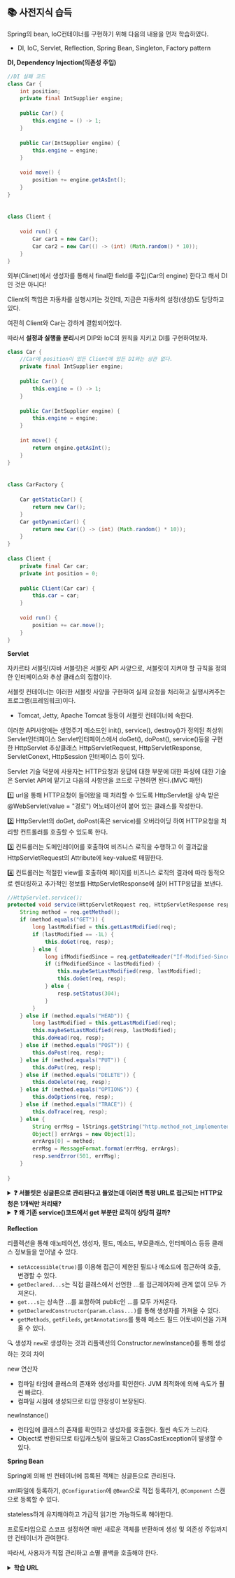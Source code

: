 ## 📚 사전지식 습득
Spring의 bean, IoC컨테이너를 구현하기 위해 다음의 내용을 먼저 학습하였다.
- DI, IoC, Servlet, Reflection, Spring Bean, Singleton, Factory pattern

**DI, Dependency Injection(의존성 주입)**
```java
//DI 실패 코드
class Car {
    int position;
    private final IntSupplier engine;

    public Car() {
        this.engine = () -> 1;
    }

    public Car(IntSupplier engine) {
        this.engine = engine;
    }

    void move() {
        position += engine.getAsInt();
    }
}


class Client {

    void run() {
        Car car1 = new Car();
        Car car2 = new Car(() -> (int) (Math.random() * 10));
    }
}
```
외부(Clinet)에서 생성자를 통해서 final한 field를 주입(Car의 engine) 한다고 해서 DI인 것은 아니다!

Client의 책임은 자동차를 실행시키는 것인데, 지금은 자동차의 설정(생성)도 담당하고 있다.

여전히 Client와 Car는 강하게 결합되어있다.

따라서 **설정과 실행을 분리**시켜 DIP와 IoC의 원칙을 지키고 DI를 구현하여보자.

```java
class Car {
    //Car에 position이 있든 Client에 있든 DI와는 상관 없다.
    private final IntSupplier engine;

    public Car() {
        this.engine = () -> 1;
    }

    public Car(IntSupplier engine) {
        this.engine = engine;
    }

    int move() {
        return engine.getAsInt();
    }
}


class CarFactory {

    Car getStaticCar() {
        return new Car();
    }
    Car getDynamicCar() {
        return new Car(() -> (int) (Math.random() * 10));
    }
}

class Client {
    private final Car car;
    private int position = 0;

    public Client(Car car) {
        this.car = car;
    }

    void run() {
        position += car.move();
    }
}
```

**Servlet**

자카르타 서블릿(자바 서블릿)은 서블릿 API 사양으로, 서블릿이 지켜야 할 규칙을 정의한 인터페이스와 추상 클래스의 집합이다.

서블릿 컨테이너는 이러한 서블릿 사양을 구현하여 실제 요청을 처리하고 실행시켜주는 프로그램(프레임워크)이다.
- Tomcat, Jetty, Apache Tomcat 등등이 서블릿 컨테이너에 속한다.

이러한 API사양에는 생명주기 메소드인 init(), service(), destroy()가 정의된 최상위 Servlet인터페이스
Servlet인터페이스에서 doGet(), doPost(), service()등을 구현한 HttpServlet 추상클래스
HttpServletRequest, HttpServletResponse, ServletConext, HttpSession 인터페이스 등이 있다.


Servlet 기술 덕분에 사용자는 HTTP요청과 응답에 대한 부분에 대한 파싱에 대한 기술은 Servlet API에 맡기고
다음의 사항만을 코드로 구현하면 된다.(MVC 패턴)

1️⃣ url을 통해 HTTP요청이 들어왔을 때 처리할 수 있도록 HttpServlet을 상속 받은 
@WebServlet(value = "경로") 어노테이션이 붙어 있는 클래스를 작성한다.

2️⃣ HttpServlet의 doGet, doPost(혹은 service)를 오버라이딩 하여 HTTP요청을 처리할 컨트롤러를 호출할 수 있도록 한다.

3️⃣ 컨트롤러는 도메인레이어를 호출하여 비즈니스 로직을 수행하고 이 결과값을
HttpServletRequest의 Attribute에 key-value로 매핑한다.

4️⃣ 컨트롤러는 적절한 view를 호출하여 페이지를 비즈니스 로직의 결과에 따라 동적으로 렌더링하고
추가적인 정보를 HttpServletResponse에 실어 HTTP응답을 보낸다.


```java
//HttpServlet.service();
protected void service(HttpServletRequest req, HttpServletResponse resp) throws ServletException, IOException {
    String method = req.getMethod();
    if (method.equals("GET")) {
        long lastModified = this.getLastModified(req);
        if (lastModified == -1L) {
            this.doGet(req, resp);
        } else {
            long ifModifiedSince = req.getDateHeader("If-Modified-Since");
            if (ifModifiedSince < lastModified) {
                this.maybeSetLastModified(resp, lastModified);
                this.doGet(req, resp);
            } else {
                resp.setStatus(304);
            }
        }
    } else if (method.equals("HEAD")) {
        long lastModified = this.getLastModified(req);
        this.maybeSetLastModified(resp, lastModified);
        this.doHead(req, resp);
    } else if (method.equals("POST")) {
        this.doPost(req, resp);
    } else if (method.equals("PUT")) {
        this.doPut(req, resp);
    } else if (method.equals("DELETE")) {
        this.doDelete(req, resp);
    } else if (method.equals("OPTIONS")) {
        this.doOptions(req, resp);
    } else if (method.equals("TRACE")) {
        this.doTrace(req, resp);
    } else {
        String errMsg = lStrings.getString("http.method_not_implemented");
        Object[] errArgs = new Object[1];
        errArgs[0] = method;
        errMsg = MessageFormat.format(errMsg, errArgs);
        resp.sendError(501, errMsg);
    }

}

```
<details>
<summary><b>❓ 서블릿은 싱글톤으로 관리된다고 들었는데 이러면 특정 URL로 접근되는 HTTP요청은 1개씩만 처리돼? </b></summary>

🤖 아닙니다, 하나의 HTTP 요청만 처리되는 것이 아니라 여러 개의 요청을 동시에 처리할 수 있습니다. 톰캣과 같은 서블릿 컨테이너가 멀티스레딩 방식으로 요청을 처리하기 때문입니다.

서블릿 객체와 스레드 ⚙️

서블릿이 싱글톤(하나의 객체)으로 관리된다는 것은 맞지만, 이는 클라이언트의 모든 요청이 이 하나의 서블릿 객체를 공유한다는 의미입니다. 요청이 들어올 때마다 새로운 서블릿 객체를 생성하는 것이 아니라, 이미 생성된 서블릿 객체를 재활용합니다.

동시에 여러 요청이 들어오면 톰캣은 다음과 같이 동작합니다.

새로운 스레드 생성: 톰캣은 각 요청마다 새로운 **스레드(Thread)**를 생성하거나, 미리 만들어 둔 스레드 풀에서 스레드를 가져옵니다.

스레드가 서블릿 호출: 각 스레드는 공유된 서블릿 객체의 service() 메서드를 호출합니다.

병렬 처리: 이렇게 각 요청은 독립적인 스레드 위에서 실행되므로, 여러 요청이 동시에 처리될 수 있습니다.

따라서 서블릿 객체는 하나이지만, 여러 스레드가 이 객체를 동시에 사용하여 여러 요청을 병렬로 처리할 수 있는 것입니다. 이 때문에 서블릿은 스레드에 안전하지 않은(thread-unsafe) 멤버 변수(인스턴스 변수)를 사용하면 동시성 문제가 발생할 수 있습니다.

![img.png](img.png)
그림을 보면, 같은 프로세스에 속한 스레드에서 공유되는 메모리 영역과 그렇지 않은 부분(PC, Stack)이 있다는 것을 확인 할 수 있다.


</details>

<details>
<summary><b>❓ 왜 기존 service()코드에서 get 부분만 로직이 상당히 길까?</b></summary>

🤖 doGet()을 호출하는 service() 메서드 로직이 다른 HTTP 메서드에 비해 긴 이유는 캐싱(Caching) 로직이 추가되었기 때문입니다.

GET 메서드 캐싱 로직의 역할 🧠
HTTP GET 요청은 서버의 데이터를 가져오는 용도로 사용되며, 여러 번 요청해도 서버의 상태를 변경하지 않는 **멱등성(idempotent)**을 가집니다. 이 때문에 브라우저나 프록시 서버는 GET 요청에 대한 응답을 캐시(저장)할 수 있습니다.

제공해주신 코드의 긴 로직은 다음과 같은 캐싱 처리를 담당합니다.

getLastModified(req): 서블릿 컨테이너는 웹 페이지의 마지막 수정 시간을 확인합니다.

        req.getDateHeader("If-Modified-Since"): 클라이언트가 보낸 HTTP 헤더를 확인하여 마지막으로 이 페이지를 가져간 시간을 알아냅니다.

if (ifModifiedSince < lastModified): 만약 클라이언트가 가져간 시간 이후에 페이지가 수정되었다면, 새로운 내용을 doGet()으로 보내줍니다.

        else: 페이지가 수정되지 않았다면, 304 Not Modified 상태 코드를 응답으로 보냅니다. 이 경우 클라이언트는 서버로부터 새로운 데이터를 받지 않고, 로컬에 저장된 캐시를 사용하여 페이지를 렌더링합니다.

이러한 로직은 웹 페이지의 불필요한 데이터 전송을 막아 네트워크 트래픽을 줄이고 웹 사이트의 로딩 속도를 향상시키는 데 큰 역할을 합니다.

다른 HTTP 메서드의 차이 🔀
POST, PUT, DELETE와 같은 메서드는 서버의 데이터를 변경하는 용도이므로 캐시할 수 없습니다. 따라서 별도의 캐싱 로직 없이 doPost(), doPut() 등 해당 메서드를 바로 호출하게 되는 것입니다.

❓ HttpServelet.getLastModified()는 -1을 반환하도록 되어있는데 실제로는 개발자가 오버라이드 해서 수정시간을 반환해야 하는거야?

🤖 네, 맞습니다. getLastModified() 메서드를 오버라이드하여 파일의 수정 시간을 반환하도록 구현할 수 있습니다.

getLastModified()의 기본 동작 🧠
HttpServlet 클래스의 getLastModified() 메서드는 기본적으로 -1L을 반환하도록 구현되어 있습니다.

return -1L; 이 의미하는 바는 **"이 서블릿은 캐시를 사용하지 않는다"**는 뜻입니다. 따라서 doGet() 로직에서 항상 새로운 데이터를 전송하게 됩니다.

캐싱을 활성화하는 방법 ✅
캐싱을 사용하려면 서블릿에서 getLastModified()를 오버라이드하고, 캐시하고자 하는 리소스(파일)의 마지막 수정 시간을 long 타입으로 반환하도록 구현하면 됩니다.

</details>


**Reflection** 

리플렉션을 통해 애노테이션, 생성자, 필드, 메소드, 부모클래스, 인터페이스 등등 클래스 정보들을 얻어낼 수 있다.
- `setAccessible(true)`를 이용해 접근이 제한된 필드나 메소드에 접근하여 호출, 변경할 수 있다.
- `getDeclared...s`는 직접 클래스에서 선언한 ...를 접근제어자에 관계 없이 모두 가져온다.
- `get...s`는 상속한 ...를 포함하여 public인 ...를 모두 가져온다.
- `getDeclaredConstructor(param.class...)`를 통해 생성자를 가져올 수 있다.
- `getMethods`, `getFileds`, `getAnnotations`를 통해 메소드 필드 어토네이션을 가져올 수 있다.

🔍 생성자 `new`로 생성하는 것과 리플렉션의 Constructor.newInstance()를 통해 생성하는 것의 차이

new 연산자
- 컴파일 타임에 클래스의 존재와 생성자를 확인한다. JVM 최적화에 의해 속도가 훨씬 빠르다.
- 컴파일 시점에 생성되므로 타입 안정성이 보장된다.

newInstance()
- 런타임에 클래스의 존재를 확인하고 생성자를 호출한다. 훨씬 속도가 느리다.
- Object로 반환되므로 타입캐스팅이 필요하고 ClassCastException이 발생할 수 있다.

**Spring Bean**

Spring에 의해 빈 컨테이너에 등록된 객체는 싱글톤으로 관리된다.

xml파일에 등록하기, `@Configuration`에 `@Bean`으로 직접 등록하기, `@Component` 스캔으로 등록할 수 있다.

stateless하게 유지해야하고 가급적 읽기만 가능하도록 해야한다.

프로토타입으로 스코프 설정하면 매번 새로운 객체를 반환하며 생성 및 의존성 주입까지만 컨테이너가 관여한다.

따라서, 사용자가 직접 관리하고 소멸 콜백을 호출해야 한다.




<details>
<summary><b>학습 URL</b></summary>

[[Spring] 의존성 주입(Dependency Injection, DI)이란? 및 Spring이 의존성 주입을 지원하는 이유](https://mangkyu.tistory.com/150)

[[10분 테코톡] 오찌, 야호의 DI와 IoC](https://www.youtube.com/watch?v=8lp_nHicYd4)

[[10분 테코톡] 🐶 코기의 Servlet vs Spring](https://www.youtube.com/watch?v=calGCwG_B4Y)

[[10분 테코톡] 헙크의 자바 Reflection](https://www.youtube.com/watch?v=RZB7_6sAtC4)

[[10분 테코톡] 파랑, 아키의 리플렉션](https://www.youtube.com/watch?v=67YdHbPZJn4)

[[10분 테코톡] 토리의 Spring Bean](https://www.youtube.com/watch?v=UcpLNgko8lg)

[[10분 테코톡] 아서의 싱글턴 패턴과 정적 클래스](https://www.youtube.com/watch?v=5oUdqn7WeP0)

[[10분 테코톡] 에드의 팩토리 패턴](https://www.youtube.com/watch?v=bxlNOb5PDS8)

</details>